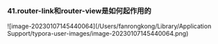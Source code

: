 ###  41.router-link和router-view是如何起作用的

![image-20230107145440064](/Users/fanrongkong/Library/Application Support/typora-user-images/image-20230107145440064.png)